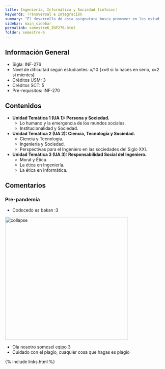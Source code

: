 ```yaml
---
title: Ingeniería, Informática y Sociedad [infosoc]
keywords: Transversal e Integración
summary: "El desarrollo de esta asignatura busca promover en los estudiantes el análisis y reflexión sobre su futuro rol profesional, y las responsabilidades sociales de los ingenieros. En este contexto, se abordan temas en el ámbito de los sistemas sociales y los impactos de la actividad científica y tecnológica en las personas y en la sociedad, a través de metodologías de enseñanza y aprendizaje que incluyen espacios de discusión y trabajo colaborativo.‌"
sidebar: main_sidebar
permalink: semestre6_INF276.html
folder: semestre-6
---
```


## Información General

- Sigla: INF-276
- Nivel de dificultad según estudiantes: x/10 {x=6 si lo haces en serio, x=2 si mientes}
- Créditos USM: ‌3
- Créditos SCT: 5
- Pre-requisitos: INF-270

## Contenidos

- **Unidad Temática 1 (UA 1): Persona y Sociedad.**
  - Lo humano y la emergencia de los mundos sociales.
  - Institucionalidad y Sociedad.
- **Unidad Temática 2 (UA 2): Ciencia, Tecnología y Sociedad.**
  - Ciencia y Tecnología.
  - Ingeniería y Sociedad.
  - Perspectivas para el Ingeniero en las sociedades del Siglo XXI.
- **Unidad Temática 3 (UA 3): Responsabilidad Social del Ingeniero.**
  - Moral y Ética.
  - La ética en Ingeniería.
  - La ética en Informática.

## Comentarios

### Pre-pandemia

- Codocedo es bakan :3

<div class="text-center mb-3">
    <img src="images/semestre-6/infosoc1.png" alt="collapse" width="400px" height="auto">
</div>

- Ola nosotro somosel eqipo 3‌
- Cuidado con el plagio, cuaquier cosa que hagas es plagio

{% include links.html %}
